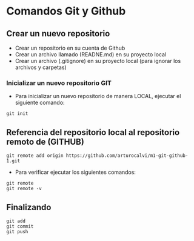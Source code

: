 # Comandos Git y Github
## Crear un nuevo repositorio
- Crear un repositorio en su cuenta de Github
- Crear un archivo llamado (READNE.md) en su proyecto local
- Crear un archivo (.gitignore) en su proyecto local (para ignorar los archivos y carpetas)

### Inicializar un nuevo repositorio GIT
- Para inicializar un nuevo repositorio de manera LOCAL, ejecutar el siguiente comando:
```
git init
```
## Referencia del repositorio local al  repositorio remoto de (GITHUB)
```
git remote add origin https://github.com/arturocalvi/m1-git-github-1.git
```
- Para verificar ejecutar los siguientes comandos:
```
git remote
git remote -v
```
## Finalizando
```
git add
git commit
git push
```